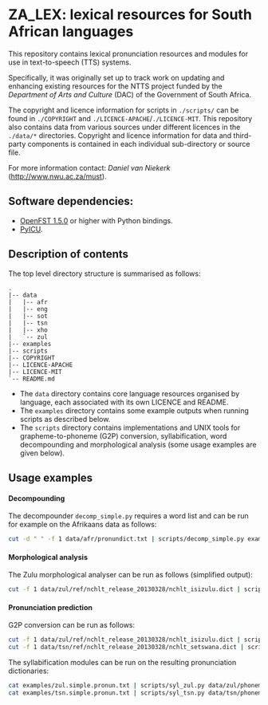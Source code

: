 ZA_LEX: lexical resources for South African languages
=====================================================

This repository contains lexical pronunciation resources and modules for use in text-to-speech (TTS) systems.

Specifically, it was originally set up to track work on updating and enhancing existing resources for the NTTS project funded by the _Department of Arts and Culture_ (DAC) of the Government of South Africa.

The copyright and licence information for scripts in `./scripts/` can be found in `./COPYRIGHT` and `./LICENCE-APACHE`/`./LICENCE-MIT`. This repository also contains data from various sources under different licences in the `./data/*` directories. Copyright and licence information for data and third-party components is contained in each individual sub-directory or source file.

For more information contact: _Daniel van Niekerk_ (http://www.nwu.ac.za/must).

Software dependencies:
----------------------

 - [OpenFST 1.5.0](http://www.openfst.org/twiki/pub/FST/FstDownload/openfst-1.5.0.tar.gz) or higher with Python bindings.
 - [PyICU](https://pypi.python.org/pypi/PyICU/).

## Description of contents

The top level directory structure is summarised as follows:

```
.
|-- data
|   |-- afr
|   |-- eng
|   |-- sot
|   |-- tsn
|   |-- xho
|   `-- zul
|-- examples
|-- scripts
|-- COPYRIGHT
|-- LICENCE-APACHE
|-- LICENCE-MIT
`-- README.md
```

* The `data` directory contains core language resources organised by language, each associated with its own LICENCE and README.
* The `examples` directory contains some example outputs when running scripts as described below.
* The `scripts` directory contains implementations and UNIX tools for grapheme-to-phoneme (G2P) conversion, syllabification, word decompounding and morphological analysis (some usage examples are given below).

## Usage examples


#### Decompounding

The decompounder `decomp_simple.py` requires a word list and can be run for example on the Afrikaans data as follows:


```bash
cut -d " " -f 1 data/afr/pronundict.txt | scripts/decomp_simple.py examples/afr.words5.txt > examples/afr.decomp.txt
```


#### Morphological analysis

The Zulu morphological analyser can be run as follows (simplified output):

```bash
cut -f 1 data/zul/ref/nchlt_release_20130328/nchlt_isizulu.dict | scripts/morph_dcg.py data/zul/morphrules.descr.json data/zul/morphrules.dcg.txt --simpleguess > examples/zul.morphsimple.txt
```


#### Pronunciation prediction

G2P conversion can be run as follows:

```bash
cut -f 1 data/zul/ref/nchlt_release_20130328/nchlt_isizulu.dict | scripts/g2p_icu.py data/zul/phonemeset.json data/zul/g2p.translit.txt > examples/zul.simple.pronun.txt
cut -f 1 data/tsn/ref/nchlt_release_20130328/nchlt_setswana.dict | scripts/g2p_icu.py data/tsn/phonemeset.json data/tsn/g2p.translit.txt > examples/tsn.simple.pronun.txt
```

The syllabification modules can be run on the resulting pronunciation dictionaries:

```bash
cat examples/zul.simple.pronun.txt | scripts/syl_zul.py data/zul/phonemeset.json | cut -f 1,3 > examples/zul.syll.pronun.txt
cat examples/tsn.simple.pronun.txt | scripts/syl_tsn.py data/tsn/phonemeset.json | cut -f 1,3 > examples/tsn.syll.pronun.txt
```
